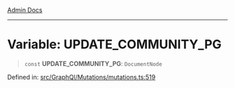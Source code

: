 [Admin Docs](/)

---

# Variable: UPDATE_COMMUNITY_PG

> `const` **UPDATE_COMMUNITY_PG**: `DocumentNode`

Defined in: [src/GraphQl/Mutations/mutations.ts:519](https://github.com/PalisadoesFoundation/talawa-admin/blob/main/src/GraphQl/Mutations/mutations.ts#L519)

